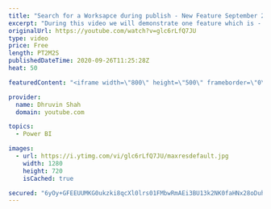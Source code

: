```yaml
---
title: "Search for a Worksapce during publish - New Feature September 2020"
excerpt: "During this video we will demonstrate one feature which is - \"Search\" workspace name during publishing the report to Power BI Workspace. This cool feature has been launched during September 2020 update of Power BI Desktop.  Sometimes we have access on more than 100 Workspace and during the publish time"
originalUrl: https://youtube.com/watch?v=glc6rLfQ7JU
type: video
price: Free
length: PT2M2S
publishedDateTime: 2020-09-26T11:25:28Z
heat: 50

featuredContent: "<iframe width=\"800\" height=\"500\" frameborder=\"0\" src=\"https://www.youtube.com/embed/glc6rLfQ7JU\" allow=\"accelerometer; autoplay; encrypted-media; gyroscope; picture-in-picture\" allowfullscreen></iframe>"

provider:
  name: Dhruvin Shah
  domain: youtube.com

topics:
  - Power BI

images:
  - url: https://i.ytimg.com/vi/glc6rLfQ7JU/maxresdefault.jpg
    width: 1280
    height: 720
    isCached: true

secured: "6yOy+GFEEUUMKG0ukzki8qcXl0lrs01FMbwRmAEi3BU13k2NK0faHNx28oDuh4bwEuZRm/TwcLfOu8dEkVEeSUxpcbiqXqWitEhNAFri85I7nmbi7Sj/4rY5yCeHyU95nM7UXAjUlUzJtktTvrriQ63EhQ8pk4r2xme2OkVcr9nS+YTtxLPa5C4mC+ljWDEigqxZkCtJPNZ6JgENlXfv1rxEpeB4A9A40YDCsxOcS99WNtf94ChIR4DVtth55/ppEufUrormy9IoP8qJ1GHbAdvZ2bUekzJGjVYQ3/41rVU/G/3Pi/Sx88MiZsIA1S7DSAS2kXe3DzJyLVT/zzZpjBoNH3uXIZzXOGpCxwxw8bRExHqUDffaNFJwNlh72//g6Q6CTVsh0TnMZ2IZ7dDOKeWKlu+ZARf12WpNkqtyUxM=;9VX4CqQdWULK4pIvyTKYRw=="
---
```


